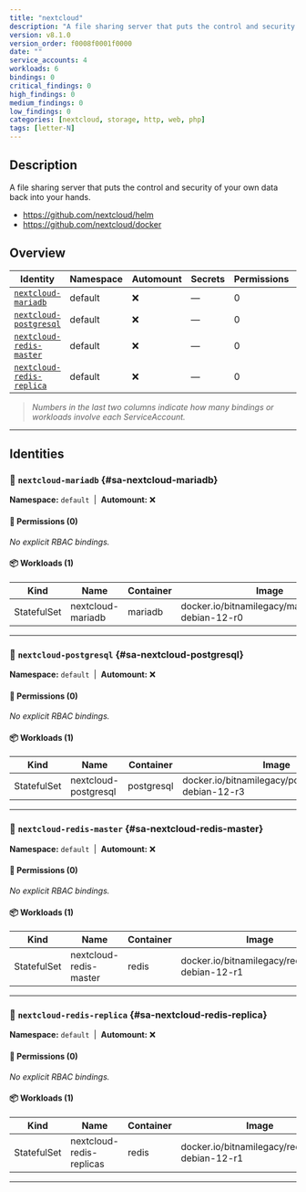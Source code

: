 ```yaml
---
title: "nextcloud"
description: "A file sharing server that puts the control and security of your own data back into your hands."
version: v8.1.0
version_order: f0008f0001f0000
date: ""
service_accounts: 4
workloads: 6
bindings: 0
critical_findings: 0
high_findings: 0
medium_findings: 0
low_findings: 0
categories: [nextcloud, storage, http, web, php]
tags: [letter-N]
---
```


## Description

A file sharing server that puts the control and security of your own data back into your hands.

- https://github.com/nextcloud/helm
- https://github.com/nextcloud/docker

## Overview

| Identity                                                 | Namespace | Automount | Secrets | Permissions | Workloads | Risk |
| -------------------------------------------------------- | --------- | --------- | ------- | ----------- | --------- | ---- |
| [`nextcloud-mariadb`](#sa-nextcloud-mariadb)             | default   | ❌        | —       | 0           | 1         | —    |
| [`nextcloud-postgresql`](#sa-nextcloud-postgresql)       | default   | ❌        | —       | 0           | 1         | —    |
| [`nextcloud-redis-master`](#sa-nextcloud-redis-master)   | default   | ❌        | —       | 0           | 1         | —    |
| [`nextcloud-redis-replica`](#sa-nextcloud-redis-replica) | default   | ❌        | —       | 0           | 1         | —    |

> _Numbers in the last two columns indicate how many bindings or workloads involve each ServiceAccount._

---

## Identities

### 🤖 `nextcloud-mariadb` {#sa-nextcloud-mariadb}

**Namespace:** `default`  |  **Automount:** ❌

#### 🔑 Permissions (0)

_No explicit RBAC bindings._

#### 📦 Workloads (1)

| Kind        | Name              | Container | Image                                               |
| ----------- | ----------------- | --------- | --------------------------------------------------- |
| StatefulSet | nextcloud-mariadb | mariadb   | docker.io/bitnamilegacy/mariadb:11.4.6-debian-12-r0 |

---

### 🤖 `nextcloud-postgresql` {#sa-nextcloud-postgresql}

**Namespace:** `default`  |  **Automount:** ❌

#### 🔑 Permissions (0)

_No explicit RBAC bindings._

#### 📦 Workloads (1)

| Kind        | Name                 | Container  | Image                                                  |
| ----------- | -------------------- | ---------- | ------------------------------------------------------ |
| StatefulSet | nextcloud-postgresql | postgresql | docker.io/bitnamilegacy/postgresql:17.5.0-debian-12-r3 |

---

### 🤖 `nextcloud-redis-master` {#sa-nextcloud-redis-master}

**Namespace:** `default`  |  **Automount:** ❌

#### 🔑 Permissions (0)

_No explicit RBAC bindings._

#### 📦 Workloads (1)

| Kind        | Name                   | Container | Image                                            |
| ----------- | ---------------------- | --------- | ------------------------------------------------ |
| StatefulSet | nextcloud-redis-master | redis     | docker.io/bitnamilegacy/redis:8.0.1-debian-12-r1 |

---

### 🤖 `nextcloud-redis-replica` {#sa-nextcloud-redis-replica}

**Namespace:** `default`  |  **Automount:** ❌

#### 🔑 Permissions (0)

_No explicit RBAC bindings._

#### 📦 Workloads (1)

| Kind        | Name                     | Container | Image                                            |
| ----------- | ------------------------ | --------- | ------------------------------------------------ |
| StatefulSet | nextcloud-redis-replicas | redis     | docker.io/bitnamilegacy/redis:8.0.1-debian-12-r1 |

---
